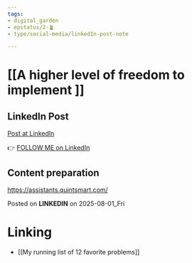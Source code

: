 ```yaml
---
tags: 
- digital_garden
- epstatus/2-🪴
- type/social-media/linkedIn-post-note

---
```

# [[A higher level of freedom to implement ]]
## LinkedIn Post
[Post at LinkedIn]()
  

👉 [FOLLOW ME on LinkedIn](https://www.linkedin.com/comm/mynetwork/discovery-see-all?usecase=PEOPLE_FOLLOWS&followMember=sebastiankamilli)

## Content preparation

https://assistants.quintsmart.com/



Posted on **LINKEDIN** on 2025-08-01_Fri
# Linking
+ [[My running list of 12 favorite problems]]